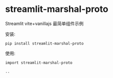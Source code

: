 # streamlit-marshal-proto

Streamlit vite+vanillajs 最简单组件示例

安装:

```
pip install streamlit-marshal-proto
```

使用:

```
import streamlit-marshal-proto

..
```